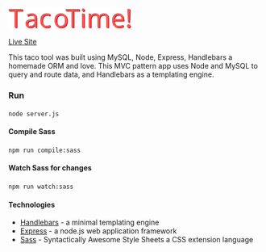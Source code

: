<img src="README-logo.svg" alt="alt text" width="250">

[Live Site](https://taco--time.herokuapp.com/)


This taco tool was built using  MySQL, Node, Express, Handlebars a homemade ORM and love. This MVC pattern app uses Node and MySQL to query and route data, and Handlebars as a templating engine.

### Run
`node server.js`

#### Compile Sass
`npm run compile:sass`

#### Watch Sass for changes
`npm run watch:sass`

#### Technologies 

* <a href="https://handlebarsjs.com/">Handlebars</a> - a minimal templating engine <br>
* <a href="https://expressjs.com/">Express</a> - a node.js web application framework <br>
* <a href="https://sass-lang.com/">Sass</a> - Syntactically Awesome Style Sheets a CSS extension language <br>



<!-- * <a href="https://fontawesome.com/">Font Awesome</a> - icons designed for the web <br> -->

